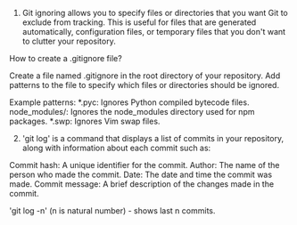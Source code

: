 1) Git ignoring allows you to specify files or directories that you want Git to exclude from tracking. This is useful for files that are generated automatically, configuration files, or temporary files that you don't want to clutter your repository.

How to create a .gitignore file?

Create a file named .gitignore in the root directory of your repository.
Add patterns to the file to specify which files or directories should be ignored.

Example patterns:
*.pyc: Ignores Python compiled bytecode files.
node_modules/: Ignores the node_modules directory used for npm packages.
*.swp: Ignores Vim swap files.

2) 'git log' is a command that displays a list of commits in your repository, along with information about each commit such as:

Commit hash: A unique identifier for the commit.
Author: The name of the person who made the commit.
Date: The date and time the commit was made.
Commit message: A brief description of the changes made in the commit.

'git log -n' (n is natural number) - shows last n commits.


